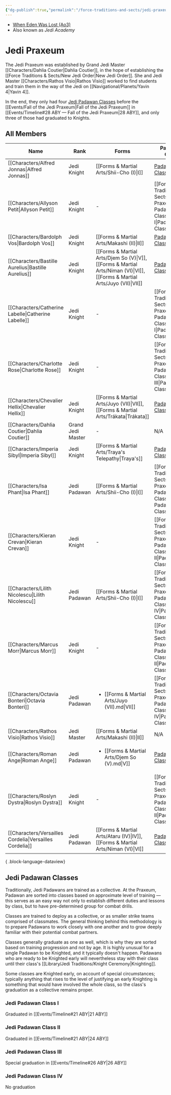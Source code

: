 ```yaml
---
{"dg-publish":true,"permalink":"/force-traditions-and-sects/jedi-praxeum/","tags":["faction"],"noteIcon":"saber1"}
---
```


- [When Eden Was Lost (Ao3)](https://archiveofourown.org/works/19334440)
- Also known as *Jedi Academy*
# Jedi Praxeum
The Jedi Praxeum was established by Grand Jedi Master [[Characters/Dahlia Coutier\|Dahlia Coutier]], in the hope of establishing the [[Force Traditions & Sects/New Jedi Order\|New Jedi Order]]. She and Jedi Master [[Characters/Rathos Visio\|Rathos Visio]] worked to find students and train them in the way of the Jedi on [[Navigational/Planets/Yavin 4\|Yavin 4]]. 

In the end, they only had four <a href="https://whenedenwaslost.netlify.app/force-traditions-and-sects/jedi-praxeum/#jedi-padawan-classes">Jedi Padawan Classes</a> before the [[Events/Fall of the Jedi Praxeum\|Fall of the Jedi Praxeum]] in [[Events/Timeline#28 ABY — Fall of the Jedi Praxeum\|28 ABY]], and only three of those had graduated to Knights. 

## All Members
| Name                                                       | Rank              | Forms                                                          | Padawan Class                                                                                                                       | Status   |
| ---------------------------------------------------------- | ----------------- | -------------------------------------------------------------- | ----------------------------------------------------------------------------------------------------------------------------------- | -------- |
| [[Characters/Alfred Jonnas\|Alfred Jonnas]]             | Jedi Knight       | [[Forms & Martial Arts/Shii-Cho (I)\|I]]                    | <a href="https://whenedenwaslost.netlify.app/force-traditions-and-sects/jedi-praxeum/#jedi-padawan-class-iii">Padawan Class III</a> | Fallen   |
| [[Characters/Allyson Petit\|Allyson Petit]]             | Jedi Knight       | \-                                                             | [[Force Traditions & Sects/Jedi Praxeum#Jedi Padawan Class I\|Padawan Class I]]                                                  | Deceased |
| [[Characters/Bardolph Vos\|Bardolph Vos]]               | Jedi Knight       | [[Forms & Martial Arts/Makashi (II)\|II]]                   | <a href="https://whenedenwaslost.netlify.app/force-traditions-and-sects/jedi-praxeum/#jedi-padawan-class-iii">Padawan Class III</a> | Fallen   |
| [[Characters/Bastille Aurelius\|Bastille Aurelius]]     | Jedi Knight       | [[Forms & Martial Arts/Djem So (V)\|V]], [[Forms & Martial Arts/Niman (VI)\|VI]], [[Forms & Martial Arts/Juyo (VII)\|VII]]    | <a href="https://whenedenwaslost.netlify.app/force-traditions-and-sects/jedi-praxeum/#jedi-padawan-class-iii">Padawan Class III</a> | Fallen   |
| [[Characters/Catherine Labelle\|Catherine Labelle]]     | Jedi Knight       | \-                                                             | [[Force Traditions & Sects/Jedi Praxeum#Jedi Padawan Class I\|Padawan Class I]]                                                  | Deceased |
| [[Characters/Charlotte Rose\|Charlotte Rose]]           | Jedi Knight       | \-                                                             | [[Force Traditions & Sects/Jedi Praxeum#Jedi Padawan Class III\|Padawan Class III]]                                              | Inactive |
| [[Characters/Chevalier Hellix\|Chevalier Hellix]]       | Jedi Knight       | [[Forms & Martial Arts/Juyo (VII)\|VII]], [[Forms & Martial Arts/Trákata\|Trákata]]                               | <a href="https://whenedenwaslost.netlify.app/force-traditions-and-sects/jedi-praxeum/#jedi-padawan-class-iii">Padawan Class III</a> | Fallen   |
| [[Characters/Dahlia Coutier\|Dahlia Coutier]]           | Grand Jedi Master | \-                                                             | N/A                                                                                                                                 | Unknown  |
| [[Characters/Imperia Sibyl\|Imperia Sibyl]]             | Jedi Knight       | [[Forms & Martial Arts/Traya's Telepathy\|Traya's]]         | <a href="https://whenedenwaslost.netlify.app/force-traditions-and-sects/jedi-praxeum/#jedi-padawan-class-iii">Padawan Class III</a> | Fallen   |
| [[Characters/Isa Phant\|Isa Phant]]                     | Jedi Padawan      | [[Forms & Martial Arts/Shii-Cho (I)\|I]]                    | [[Force Traditions & Sects/Jedi Praxeum#Jedi Padawan Class IV\|Jedi Padawan Class IV]]                                           | Deceased |
| [[Characters/Kieran Crevan\|Kieran Crevan]]             | Jedi Knight       | \-                                                             | [[Force Traditions & Sects/Jedi Praxeum#Jedi Padawan Class II\|Padawan Class II]]                                                | Deceased |
| [[Characters/Lilith Nicolescu\|Lilith Nicolescu]]       | Jedi Padawan      | [[Forms & Martial Arts/Shii-Cho (I)\|I]]                    | [[Force Traditions & Sects/Jedi Praxeum#Jedi Padawan Class IV\|Padawan Class IV]]                                                | Deceased |
| [[Characters/Marcus Morr\|Marcus Morr]]                 | Jedi Knight       | \-                                                             | [[Force Traditions & Sects/Jedi Praxeum#Jedi Padawan Class II\|Padawan Class II]]                                                | Deceased |
| [[Characters/Octavia Bonteri\|Octavia Bonteri]]         | Jedi Padawan      | <ul><li>[[Forms & Martial Arts/Juyo (VII).md\\|VII]]</li></ul> | [[Force Traditions & Sects/Jedi Praxeum#Jedi Padawan Class IV\|Padawan Class IV]]                                                | Deceased |
| [[Characters/Rathos Visio\|Rathos Visio]]               | Jedi Master       | [[Forms & Martial Arts/Makashi (II)\|II]]                   | N/A                                                                                                                                 | \-       |
| [[Characters/Roman Ange\|Roman Ange]]                   | Jedi Padawan      | <ul><li>[[Forms & Martial Arts/Djem So (V).md\\|V]]</li></ul>  | <a href="https://whenedenwaslost.netlify.app/force-traditions-and-sects/jedi-praxeum/#jedi-padawan-class-iv">Padawan Class IV</a>   | Fallen   |
| [[Characters/Roslyn Dystra\|Roslyn Dystra]]             | Jedi Knight       | \-                                                             | [[Force Traditions & Sects/Jedi Praxeum#Jedi Padawan Class II\|Padawan Class II]]                                                | Deceased |
| [[Characters/Versailles Cordelia\|Versailles Cordelia]] | Jedi Padawan      | [[Forms & Martial Arts/Ataru (IV)\|IV]], [[Forms & Martial Arts/Niman (VI)\|VI]]                         | <a href="https://whenedenwaslost.netlify.app/force-traditions-and-sects/jedi-praxeum/#jedi-padawan-class-iv">Padawan Class IV</a>   | Fallen   |

{ .block-language-dataview}
## Jedi Padawan Classes
Traditionally, Jedi Padawans are trained as a collective. At the Praxeum, Padawan are sorted into classes based on approximate level of training — this serves as an easy way not only to establish different duties and lessons by class, but to have pre-determined group for combat drills. 

Classes are trained to deploy as a collective, or as smaller strike teams comprised of classmates. The general thinking behind this methodology is to prepare Padawans to work closely with one another and to grow deeply familiar with their potential combat partners.

Classes generally graduate as one as well, which is why they are sorted based on training progression and not by age. It is highly unusual for a single Padawan to be Knighted, and it typically doesn't happen. Padawans who are ready to be Knighted early will nevertheless stay with their class until their class's [[Library/Jedi Traditions/Knight Ceremony\|Knighting]].

Some classes are Knighted early, on account of special circumstances; typically anything that rises to the level of justifying an early Knighting is something that would have involved the whole class, so the class's graduation as a collective remains proper.

### Jedi Padawan Class I
Graduated in [[Events/Timeline#21 ABY\|21 ABY]]

### Jedi Padawan Class II
Graduated in [[Events/Timeline#21 ABY\|24 ABY]]

### Jedi Padawan Class III
Special graduation in [[Events/Timeline#26 ABY\|26 ABY]]

### Jedi Padawan Class IV
No graduation 